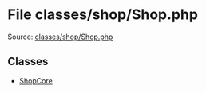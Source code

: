 File classes/shop/Shop.php
=========

Source: [classes/shop/Shop.php](https://github.com/PrestaShop/PrestaShop/blob/1.5.3.0/classes/shop/Shop.php)


Classes
-------

* [ShopCore](class.ShopCore.md)

